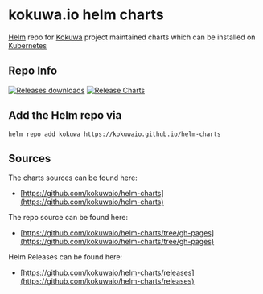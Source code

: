 # kokuwa.io helm charts

[Helm](https://helm.sh/) repo for [Kokuwa](https://kokuwa.io) project maintained charts which can be installed on [Kubernetes](https://kubernetes.io/)

## Repo Info

[![Releases downloads](https://img.shields.io/github/downloads/kokuwaio/helm-charts/total.svg)](https://github.com/kokuwaio/helm-charts/releases)
[![Release Charts](https://github.com/kokuwaio/helm-charts/workflows/Release%20Charts/badge.svg)](https://github.com/kokuwaio/helm-charts/commits/main)

## Add the Helm repo via

```console
helm repo add kokuwa https://kokuwaio.github.io/helm-charts
```

## Sources

The charts sources can be found here:
* [https://github.com/kokuwaio/helm-charts](https://github.com/kokuwaio/helm-charts)

The repo source can be found here:
* [https://github.com/kokuwaio/helm-charts/tree/gh-pages](https://github.com/kokuwaio/helm-charts/tree/gh-pages)

Helm Releases can be found here:
* [https://github.com/kokuwaio/helm-charts/releases](https://github.com/kokuwaio/helm-charts/releases)


